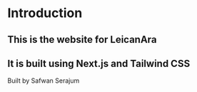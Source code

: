 # Introduction
## This is the website for LeicanAra
## It is built using Next.js and Tailwind CSS
Built by Safwan Serajum